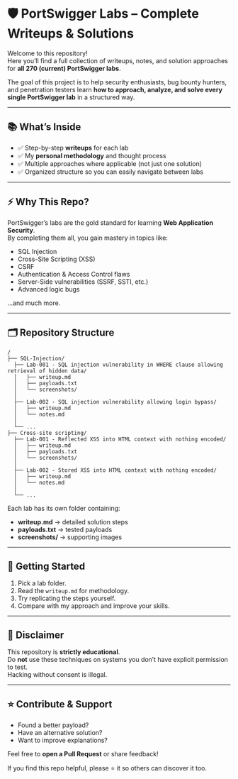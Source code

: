 
# 🛡️ PortSwigger Labs – Complete Writeups & Solutions

Welcome to this repository!  
Here you’ll find a full collection of writeups, notes, and solution approaches for **all 270 (current) PortSwigger labs**.  

The goal of this project is to help security enthusiasts, bug bounty hunters, and penetration testers learn **how to approach, analyze, and solve every single PortSwigger lab** in a structured way.

---

## 📚 What’s Inside

- ✅ Step-by-step **writeups** for each lab  
- ✅ My **personal methodology** and thought process  
- ✅ Multiple approaches where applicable (not just one solution)  
- ✅ Organized structure so you can easily navigate between labs  

---

## ⚡ Why This Repo?

PortSwigger’s labs are the gold standard for learning **Web Application Security**.  
By completing them all, you gain mastery in topics like:

- SQL Injection  
- Cross-Site Scripting (XSS)  
- CSRF  
- Authentication & Access Control flaws  
- Server-Side vulnerabilities (SSRF, SSTI, etc.)  
- Advanced logic bugs  

…and much more.

---

## 🗂️ Repository Structure

```
/
├── SQL-Injection/
  ├── Lab-001 - SQL injection vulnerability in WHERE clause allowing retrieval of hidden data/
  │   ├── writeup.md
  │   ├── payloads.txt
  │   └── screenshots/
  │
  ├── Lab-002 - SQL injection vulnerability allowing login bypass/
  │   ├── writeup.md
  │   └── notes.md
  │
  └── ...
├── Cross-site scripting/
  ├── Lab-001 - Reflected XSS into HTML context with nothing encoded/
  │   ├── writeup.md
  │   ├── payloads.txt
  │   └── screenshots/
  │
  ├── Lab-002 - Stored XSS into HTML context with nothing encoded/
  │   ├── writeup.md
  │   └── notes.md
  │
  └── ...

```

Each lab has its own folder containing:
- **writeup.md** → detailed solution steps  
- **payloads.txt** → tested payloads  
- **screenshots/** → supporting images  

---

## 🚀 Getting Started

1. Pick a lab folder.  
2. Read the `writeup.md` for methodology.  
3. Try replicating the steps yourself.  
4. Compare with my approach and improve your skills.  

---

## 📌 Disclaimer

This repository is **strictly educational**.  
Do **not** use these techniques on systems you don’t have explicit permission to test.  
Hacking without consent is illegal.  

---

## ⭐ Contribute & Support

- Found a better payload?  
- Have an alternative solution?  
- Want to improve explanations?

Feel free to **open a Pull Request** or share feedback!  

If you find this repo helpful, please ⭐ it so others can discover it too.  
